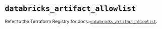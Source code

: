 # `databricks_artifact_allowlist`

Refer to the Terraform Registry for docs: [`databricks_artifact_allowlist`](https://registry.terraform.io/providers/databricks/databricks/1.36.1/docs/resources/artifact_allowlist).
